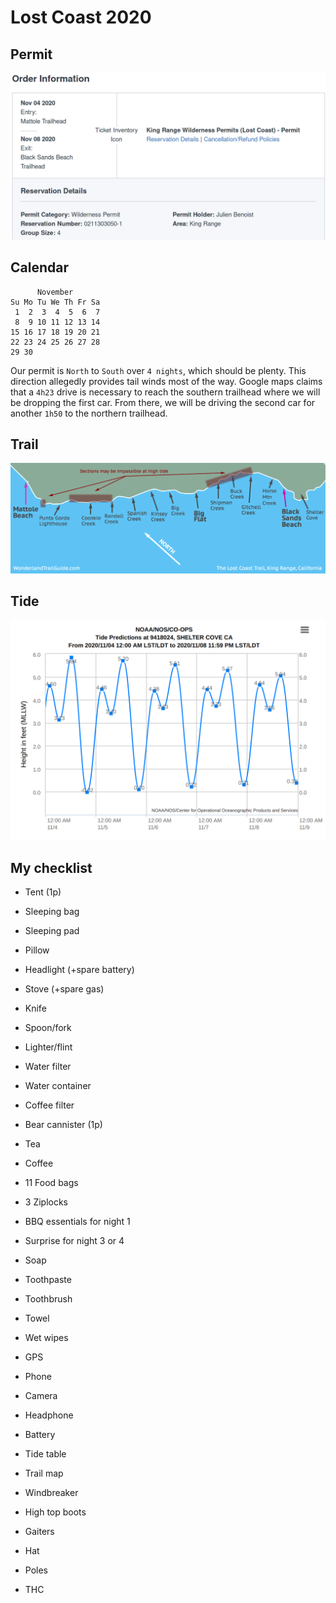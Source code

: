 # Lost Coast 2020
## Permit
![Permit](https://raw.githubusercontent.com/jbenoist/lost-coast-2020/master/permit.png)

## Calendar
```
      November       
Su Mo Tu We Th Fr Sa 
 1  2  3  4  5  6  7 
 8  9 10 11 12 13 14 
15 16 17 18 19 20 21 
22 23 24 25 26 27 28 
29 30                
```
Our permit is `North` to `South` over `4 nights`, which should be plenty. This direction allegedly provides tail winds most of the way. Google maps claims that a `4h23` drive is necessary to reach the southern trailhead where we will be dropping the first car. From there, we will be driving the second car for another `1h50` to the northern trailhead.

## Trail
![Trail](https://raw.githubusercontent.com/jbenoist/lost-coast-2020/master/trail.png)

## Tide
![Tide](https://raw.githubusercontent.com/jbenoist/lost-coast-2020/master/tide.png)

## My checklist

* Tent (1p)
* Sleeping bag
* Sleeping pad
* Pillow

* Headlight (+spare battery)
* Stove (+spare gas)
* Knife
* Spoon/fork
* Lighter/flint
* Water filter
* Water container
* Coffee filter

* Bear cannister (1p)
* Tea
* Coffee
* 11 Food bags
* 3 Ziplocks
* BBQ essentials for night 1
* Surprise for night 3 or 4

* Soap
* Toothpaste
* Toothbrush
* Towel
* Wet wipes

* GPS
* Phone
* Camera
* Headphone
* Battery
* Tide table
* Trail map

* Windbreaker
* High top boots
* Gaiters
* Hat
* Poles

* THC
